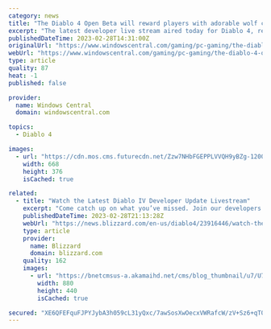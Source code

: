 ```yaml
---
category: news
title: "The Diablo 4 Open Beta will reward players with adorable wolf cosmetic"
excerpt: "The latest developer live stream aired today for Diablo 4, revealing more about Stronghold and Armor systems, Open Beta details and minimum PC requirements. Blizzard announced that players will ..."
publishedDateTime: 2023-02-28T14:31:00Z
originalUrl: "https://www.windowscentral.com/gaming/pc-gaming/the-diablo-4-open-beta-will-reward-players-with-adorable-wolf-cosmetic"
webUrl: "https://www.windowscentral.com/gaming/pc-gaming/the-diablo-4-open-beta-will-reward-players-with-adorable-wolf-cosmetic"
type: article
quality: 87
heat: -1
published: false

provider:
  name: Windows Central
  domain: windowscentral.com

topics:
  - Diablo 4

images:
  - url: "https://cdn.mos.cms.futurecdn.net/Zzw7NHbFGEPPLVVQH9yBZg-1200-80.png"
    width: 668
    height: 376
    isCached: true

related:
  - title: "Watch the Latest Diablo IV Developer Update Livestream"
    excerpt: "Come catch up on what you’ve missed. Join our developers as they dig into details about our upcoming Open Beta, Strongholds, and the game’s Armor system."
    publishedDateTime: 2023-02-28T21:13:28Z
    webUrl: "https://news.blizzard.com/en-us/diablo4/23916446/watch-the-latest-diablo-iv-developer-update-livestream"
    type: article
    provider:
      name: Blizzard
      domain: blizzard.com
    quality: 162
    images:
      - url: "https://bnetcmsus-a.akamaihd.net/cms/blog_thumbnail/u7/U7QIQLJTM7M31677194334606.png"
        width: 880
        height: 440
        isCached: true

secured: "XE6QFEFquFJPYJybA3h059cL31yQxc/7awSosXwOecxVWRafcW/zV+Sz6+qT0tK1JMMUNKL8N0huFQn73c6J2QvqvAauzZEke4c9ZYBatytwFzBQg5TdYJmVYQ9IqjaUYdJZ9vM3K4VZacCmLvIfm5rO1OBwdRftbNJZcLcyr9+20WjIMvEPU8EjrfF8iMvn0/6xe+4w/U98wmK0fJ4Q+gb8L6yDCELMNFcanr1IuZbHTuRLr4iWLiUdHRf8WpnmISeJ6gtbxeN/zvcG47bmnEnQNBkYC54QdRthfcP/wr+NTagDXLj43vzGYRY+upiljgPIiuT00jC6V1O0rns1AUhZT+z77eD93iM4haCifpA=;crN6YIvhVNmLyXBirH/FdA=="
---
```


